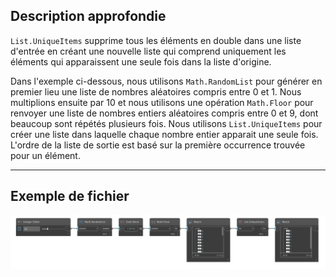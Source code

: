 ## Description approfondie
`List.UniqueItems` supprime tous les éléments en double dans une liste d'entrée en créant une nouvelle liste qui comprend uniquement les éléments qui apparaissent une seule fois dans la liste d'origine.

Dans l'exemple ci-dessous, nous utilisons `Math.RandomList` pour générer en premier lieu une liste de nombres aléatoires compris entre 0 et 1. Nous multiplions ensuite par 10 et nous utilisons une opération `Math.Floor` pour renvoyer une liste de nombres entiers aléatoires compris entre 0 et 9, dont beaucoup sont répétés plusieurs fois. Nous utilisons `List.UniqueItems` pour créer une liste dans laquelle chaque nombre entier apparait une seule fois. L'ordre de la liste de sortie est basé sur la première occurrence trouvée pour un élément.
___
## Exemple de fichier

![List.UniqueItems](./DSCore.List.UniqueItems_img.jpg)
